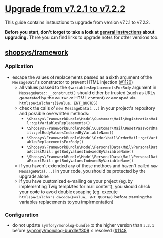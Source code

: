 # [Upgrade from v7.2.1 to v7.2.2](https://github.com/shopsys/shopsys/compare/v7.2.1...v7.2.2)

This guide contains instructions to upgrade from version v7.2.1 to v7.2.2.

**Before you start, don't forget to take a look at [general instructions](/UPGRADE.md) about upgrading.**
There you can find links to upgrade notes for other versions too.

## [shopsys/framework]

### Application
- escape the values of replacements passed as a sixth argument of the `MessageData`'s constructor to prevent HTML injection ([#1120](https://github.com/shopsys/shopsys/pull/1120))
    - all values passed to the `$variablesReplacementsForBody` argument in `MessageData::__construct()` should either be trusted (such as URLs generated by the `Router` or HTML content) or escaped via `htmlspecialchars($value, ENT_QUOTES)`
    - check the calls of `new MessageData(...)` in your project's repository and possible overwritten methods:
        - `\Shopsys\FrameworkBundle\Model\Customer\Mail\RegistrationMail::getVariablesReplacements()`
        - `\Shopsys\FrameworkBundle\Model\Customer\Mail\ResetPasswordMail::getBodyValuesIndexedByVariableName()`
        - `\Shopsys\FrameworkBundle\Model\Order\Mail\OrderMail::getVariablesReplacementsForBody()`
        - `\Shopsys\FrameworkBundle\Model\PersonalData\Mail\PersonalDataAccessMail::getBodyValuesIndexedByVariableName()`
        - `\Shopsys\FrameworkBundle\Model\PersonalData\Mail\PersonalDataExportMail::getBodyValuesIndexedByVariableName()`
    - if you haven't extended any of these methods and haven't called `new MessageData(...)` in your code, you should be protected by the upgrade alone
    - if you have customized e-mailing on your project (eg. by implementing Twig templates for mail content), you should check your code to avoid double escaping (eg. execute `htmlspecialchars_decode($value, ENT_QUOTES)` before passing the variables replacements to you implementation)

### Configuration
- do not update `symfony/monolog-bundle` to the higher version than `3.3.1` before [symfony/monolog-bundle#309](https://github.com/symfony/monolog-bundle/issues/309) is resolved ([#1148](https://github.com/shopsys/shopsys/pull/1148))

[shopsys/framework]: https://github.com/shopsys/framework
